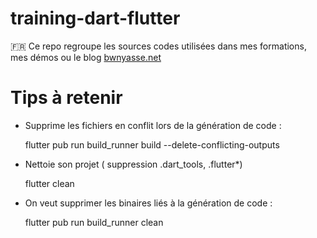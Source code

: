 # training-dart-flutter

🇫🇷 
Ce repo regroupe les sources codes utilisées dans mes formations, mes démos ou le blog [bwnyasse.net](https://bwnyasse.net/)

# Tips à retenir 

- Supprime les fichiers en conflit lors de la génération de code : 

  flutter pub run build_runner build --delete-conflicting-outputs
 
- Nettoie son projet ( suppression .dart_tools, .flutter*)

  flutter clean 
  
- On veut supprimer les binaires liés à la génération de code : 

  flutter pub run build_runner clean 
